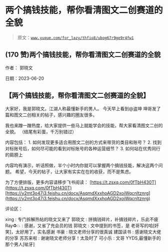# 两个搞钱技能，帮你看清图文二创赛道的全貌

> 原文：[`www.yuque.com/for_lazy/thfiu8/ubog67r9ge9r4fw1`](https://www.yuque.com/for_lazy/thfiu8/ubog67r9ge9r4fw1)



## (170 赞)两个搞钱技能，帮你看清图文二创赛道的全貌 

作者： 郭晓文 

日期：2023-06-20 

## 【两个搞钱技能，帮你看清图文二创赛道的全貌】 

大家好，我是郭晓文。江湖人称最懂新手的男人。 今天早上看到@盗坤 坤哥发了篇和图文二创相关的帖子，感兴趣的圈友很多。 

我也来蹭一蹭热度，给大家提供一些马上就能学会的技能，帮大家看清图文二创的全貌。 （结尾有彩蛋，千万别错过） 

内容包括： <ne-oli index-type="0">1.  如何发现更多适合用图文二创的方式来带货的类目和账号？ <ne-oli index-type="0">2.  找到对标账号后，如何尽可能的看到对标账号的各种运营细节？ <ne-oli index-type="0">3.  如何站在优秀同行的肩膀上 

内容均有演示，听话照做，半个小时内你就可以掌握两个搞钱技能，解决这两个问题。 希望，今天的帖子，让大家有实实在在的收获，而不是焦虑。 

为了方便排版，更多内容请移步飞书阅读： [https://t.zsxq.com/0fTbH430T](https://t.zsxq.com/0fTbH430T)[https://y2mt3o47i3.feishu.cn/docx/AsqmdXxxhoAGD2xoiWqcnltznrg](https://y2mt3o47i3.feishu.cn/docx/AsqmdXxxhoAGD2xoiWqcnltznrg) 

评论区： 

xing : 专门拆解热帖的晓文又来了 郭晓文 : 拼搞钱碎片，补搞钱碎片，乐此不疲 Ray♻️💥 : 感谢，又省了充会员的钱 郭晓文 : 文中提到的书签，是 老哥写的哈[奸笑]，太好用了，实名感谢 书豪 : 晓文老师分享的很真诚 建国读书 : 感谢晓文大佬的分享 苏苏来啦 : 谢谢晓文老师分享！太及时了 可小乐 : 文哥 YYDS,最懂新手的那个男人[呲牙]